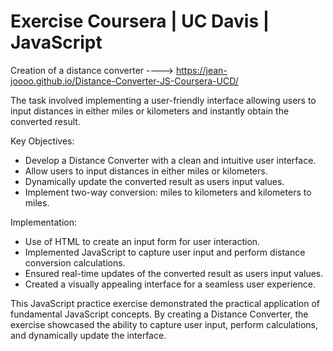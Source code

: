 # Exercise Coursera | UC Davis | JavaScript

Creation of a distance converter ----> https://jean-joooo.github.io/Distance-Converter-JS-Coursera-UCD/

The task involved implementing a user-friendly interface allowing users to input distances in either miles or kilometers and instantly obtain the converted result.

Key Objectives:
- Develop a Distance Converter with a clean and intuitive user interface.
- Allow users to input distances in either miles or kilometers.
- Dynamically update the converted result as users input values.
- Implement two-way conversion: miles to kilometers and kilometers to miles.

Implementation:
- Use of HTML to create an input form for user interaction.
- Implemented JavaScript to capture user input and perform distance conversion calculations.
- Ensured real-time updates of the converted result as users input values.
- Created a visually appealing interface for a seamless user experience.

This JavaScript practice exercise demonstrated the practical application of fundamental JavaScript concepts. By creating a Distance Converter, the exercise showcased the ability to capture user input, perform calculations, and dynamically update the interface.
